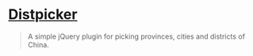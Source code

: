 # [Distpicker](https://github.com/fengyuanchen/distpicker)

> A simple jQuery plugin for picking provinces, cities and districts of China.
